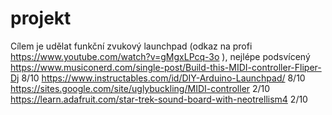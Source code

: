# projekt
Cílem je udělat funkční zvukový launchpad (odkaz na profi https://www.youtube.com/watch?v=gMgxLPcq-3o ), nejlépe podsvícený
https://www.musiconerd.com/single-post/Build-this-MIDI-controller-Fliper-Dj 8/10
https://www.instructables.com/id/DIY-Arduino-Launchpad/ 8/10
https://sites.google.com/site/uglybuckling/MIDI-controller 2/10
https://learn.adafruit.com/star-trek-sound-board-with-neotrellism4 2/10
